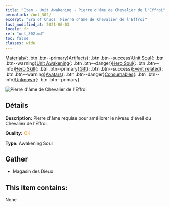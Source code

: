 ```yaml
---
title: "Item - Unit Awakening - Pierre d'âme de Chevalier de l'Effroi"
permalink: /unt_302/
excerpt: "Era of Chaos  Pierre d'âme de Chevalier de l'Effroi"
last_modified_at: 2021-06-03
locale: fr
ref: "unt_302.md"
toc: false
classes: wide
---
```

 [Materials](/ItemsFR/){: .btn .btn--primary}[Artifacts](/ItemsFR/Artifacts/){: .btn .btn--success}[Unit Soul](/ItemsFR/UnitSoul/){: .btn .btn--warning}[Unit Awakening](/ItemsFR/UnitAwakening/){: .btn .btn--danger}[Hero Soul](/ItemsFR/HeroSoul/){: .btn .btn--info}[Hero Skill](/ItemsFR/HeroSkill/){: .btn .btn--primary}[Gift](/ItemsFR/Gift/){: .btn .btn--success}[Event related](/ItemsFR/Events/){: .btn .btn--warning}[Avatars](/ItemsFR/Avatars/){: .btn .btn--danger}[Consumables](/ItemsFR/Consumables/){: .btn .btn--info}[Unknown](/ItemsFR/Unknown/){: .btn .btn--primary}

 ![Pierre d'âme de Chevalier de l'Effroi](/images/u/tia_siwangqishi.jpg)

## Détails
 **Description:** Pierre d'âme requise pour améliorer le niveau d'éveil du Chevalier de l'Effroi.

 **Quality:** <span style="color: #FF8C00">OK</span>

 **Type:** Awakening Soul

## Gather

*    Magasin des Dieux 

## This item contains:

  None


